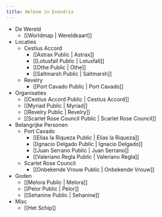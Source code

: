 ```yaml
---
title: Welkom in Exandria
---
```


- De Wereld
	- [[Worldmap | Wereldkaart]]
- Locaties
	- Cestius Accord
		- [[Astrax Public | Astrax]]
		- [[Lotusfall Public | Lotusfall]]
		- [[Othe Public | Othe]]
		- [[Saltmarsh Public | Saltmarsh]]
	- Revelry
		- [[Port Cavado Public | Port Cavado]]
- Organisaties
	- [[Cestius Accord Public | Cestius Accord]]
	- [[Myriad Public | Myriad]]
	- [[Revelry Public | Revelry]]
	- [[Scarlet Rose Council Public | Scarlet Rose Council]]
- Belangrijke Personen
	- Port Cavado
		- [[Elias la Riqueza Public | Elias la Riqueza]]
		- [[Ignacio Delgado Public | Ignacio Delgado]]
		- [[Juan Serrano Public | Juan Serrano]]
		- [[Valeriano Regla Public | Valeriano Regla]]
	- Scarlet Rose Council
		- [[Onbekende Vrouw Public | Onbekende Vrouw]]
- Goden
	- [[Melora Public | Melora]]
	- [[Pelor Public | Pelor]]
	- [[Sehanine Public | Sehanine]]
- Misc
	- [[Het Schip]]

